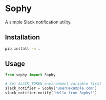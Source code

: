# Sophy

A simple Slack notification utility.

## Installation

```bash
pip install -e .
```

## Usage

```python
from sophy import Sophy

# Set SLACK_TOKEN environment variable first
slack_notifier = Sophy('user@example.com')
slack_notifier.notify('Hello from Sophy!')
```
